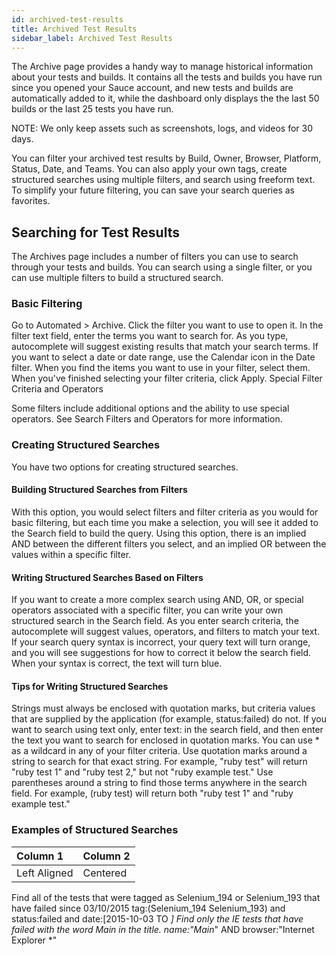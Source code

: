 ```yaml
---
id: archived-test-results
title: Archived Test Results
sidebar_label: Archived Test Results
---
```

The Archive page provides a handy way to manage historical information about your tests and builds. It contains all the tests and builds you have run since you opened your Sauce account, and new tests and builds are automatically added to it, while the dashboard only displays the the last 50 builds or the last 25 tests you have run.

NOTE: We only keep assets such as screenshots, logs, and videos for 30 days.

You can filter your archived test results by Build, Owner, Browser, Platform, Status, Date, and Teams. You can also apply your own tags, create structured searches using multiple filters, and search using freeform text. To simplify your future filtering, you can save your search queries as favorites.

## Searching for Test Results
The Archives page includes a number of filters you can use to search through your tests and builds. You can search using a single filter, or you can use multiple filters to build a structured search.

### Basic Filtering

Go to Automated > Archive.
Click the filter you want to use to open it.
In the filter text field, enter the terms you want to search for.
As you type, autocomplete will suggest existing results that match your search terms. If you want to select a date or date range, use the Calendar icon in the Date filter.
When you find the items you want to use in your filter, select them.
When you've finished selecting your filter criteria, click Apply.
Special Filter Criteria and Operators

Some filters include additional options and the ability to use special operators. See Search Filters and Operators for more information.  

### Creating Structured Searches
You have two options for creating structured searches.

#### Building Structured Searches from Filters
With this option, you would select filters and filter criteria as you would for basic filtering, but each time you make a selection, you will see it added to the Search field to build the query. Using this option, there is an implied AND between the different filters you select, and an implied OR between the values within a specific filter.

#### Writing Structured Searches Based on Filters
If you want to create a more complex search using AND, OR, or special operators associated with a specific filter, you can write your own structured search in the Search field. As you enter search criteria, the autocomplete will suggest values, operators, and filters to match your text. If your search query syntax is incorrect, your query text will turn orange, and you will see suggestions for how to correct it below the search field. When your syntax is correct, the text will turn blue.

#### Tips for Writing Structured Searches
Strings must always be enclosed with quotation marks, but criteria values that are supplied by the application (for example, status:failed) do not.
If you want to search using text only, enter text: in the search field, and then enter the text you want to search for enclosed in quotation marks.
You can use * as a wildcard in any of your filter criteria.
Use quotation marks around a string to search for that exact string. For example, "ruby test" will return "ruby test 1" and "ruby test 2," but not "ruby example test."
Use parentheses around a string to find those terms anywhere in the search field. For example, (ruby test) will return both "ruby test 1" and "ruby example test."

### Examples of Structured Searches

| Column 1 | Column 2 |
| :--- | :--- |
| Left Aligned | Centered |

Find all of the tests that were tagged as Selenium_194 or Selenium_193 that have failed since 03/10/2015	tag:(Selenium_194 Selenium_193) and status:failed and date:[2015-10-03 TO *]
Find only the IE tests that have failed with the word Main in the title.	name:"Main*" AND browser:"Internet Explorer *"
